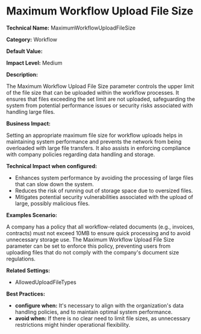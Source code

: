 # Maximum Workflow Upload File Size

**Technical Name:** MaximumWorkflowUploadFileSize

**Category:** Workflow

**Default Value:** 

**Impact Level:** Medium

**Description:**

The Maximum Workflow Upload File Size parameter controls the upper limit of the file size that can be uploaded within the workflow processes. It ensures that files exceeding the set limit are not uploaded, safeguarding the system from potential performance issues or security risks associated with handling large files.

**Business Impact:**

Setting an appropriate maximum file size for workflow uploads helps in maintaining system performance and prevents the network from being overloaded with large file transfers. It also assists in enforcing compliance with company policies regarding data handling and storage.

**Technical Impact when configured:**

- Enhances system performance by avoiding the processing of large files that can slow down the system.
- Reduces the risk of running out of storage space due to oversized files.
- Mitigates potential security vulnerabilities associated with the upload of large, possibly malicious files.

**Examples Scenario:**

A company has a policy that all workflow-related documents (e.g., invoices, contracts) must not exceed 10MB to ensure quick processing and to avoid unnecessary storage use. The Maximum Workflow Upload File Size parameter can be set to enforce this policy, preventing users from uploading files that do not comply with the company's document size regulations.

**Related Settings:** 

- AllowedUploadFileTypes

**Best Practices:** 

- **configure when:** It's necessary to align with the organization's data handling policies, and to maintain optimal system performance.
- **avoid when:** If there is no clear need to limit file sizes, as unnecessary restrictions might hinder operational flexibility.